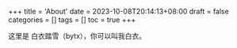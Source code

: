 +++
title = 'About'
date = 2023-10-08T20:14:13+08:00
draft = false
categories = []
tags = []
toc = true
+++

这里是 白衣踏雪（bytx），你可以叫我白衣。